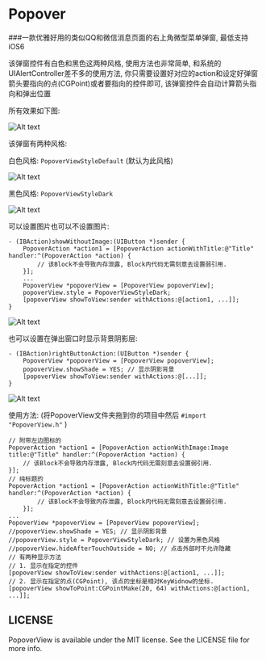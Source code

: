 # Popover
###一款优雅好用的类似QQ和微信消息页面的右上角微型菜单弹窗, 最低支持iOS6<p>
该弹窗控件有白色和黑色这两种风格, 使用方法也非常简单, 和系统的UIAlertController差不多的使用方法, 你只需要设置好对应的action和设定好弹窗箭头要指向的点(CGPoint)或者要指向的控件即可, 该弹窗控件会自动计算箭头指向和弹出位置<p>
所有效果如下图:<p>
![Alt text][image-5]<p>
该弹窗有两种风格:<p>
白色风格: `PopoverViewStyleDefault` (默认为此风格)<p>
![Alt text][image-1]<p>
黑色风格: `PopoverViewStyleDark`<p>
![Alt text][image-2]<p>
可以设置图片也可以不设置图片:
```objc 
- (IBAction)showWithoutImage:(UIButton *)sender {
    PopoverAction *action1 = [PopoverAction actionWithTitle:@"Title" handler:^(PopoverAction *action) {
        // 该Block不会导致内存泄露, Block内代码无需刻意去设置弱引用.
    }];
    ...
    PopoverView *popoverView = [PopoverView popoverView];
    popoverView.style = PopoverViewStyleDark;
    [popoverView showToView:sender withActions:@[action1, ...]];
}
```
![Alt text][image-4]<p>
也可以设置在弹出窗口时显示背景阴影层:
```objc
- (IBAction)rightButtonAction:(UIButton *)sender {
    PopoverView *popoverView = [PopoverView popoverView];
    popoverView.showShade = YES; // 显示阴影背景
    [popoverView showToView:sender withActions:@[...]];
}
```
![Alt text][image-3]<p>
使用方法: (将PopoverView文件夹拖到你的项目中然后 `#import "PopoverView.h"` )
```objc 
// 附带左边图标的
PopoverAction *action1 = [PopoverAction actionWithImage:Image title:@"Title" handler:^(PopoverAction *action) {
    // 该Block不会导致内存泄露, Block内代码无需刻意去设置弱引用.
}];
// 纯标题的
PopoverAction *action1 = [PopoverAction actionWithTitle:@"Title" handler:^(PopoverAction *action) {
        // 该Block不会导致内存泄露, Block内代码无需刻意去设置弱引用.
    }];
...
PopoverView *popoverView = [PopoverView popoverView];
//popoverView.showShade = YES; // 显示阴影背景
//popoverView.style = PopoverViewStyleDark; // 设置为黑色风格
//popoverView.hideAfterTouchOutside = NO; // 点击外部时不允许隐藏
// 有两种显示方法
// 1. 显示在指定的控件
[popoverView showToView:sender withActions:@[action1, ...]];
// 2. 显示在指定的点(CGPoint), 该点的坐标是相对KeyWidnow的坐标.
[popoverView showToPoint:CGPointMake(20, 64) withActions:@[action1, ...]];
```
## LICENSE
PopoverView is available under the MIT license. See the LICENSE file for more info.

[image-1]:http://oeysrv69b.bkt.clouddn.com/1.png
[image-2]:http://oeysrv69b.bkt.clouddn.com/2.png
[image-3]:http://oeysrv69b.bkt.clouddn.com/5.png
[image-4]:http://oeysrv69b.bkt.clouddn.com/4.png
[image-5]:http://oeysrv69b.bkt.clouddn.com/Popover.gif

